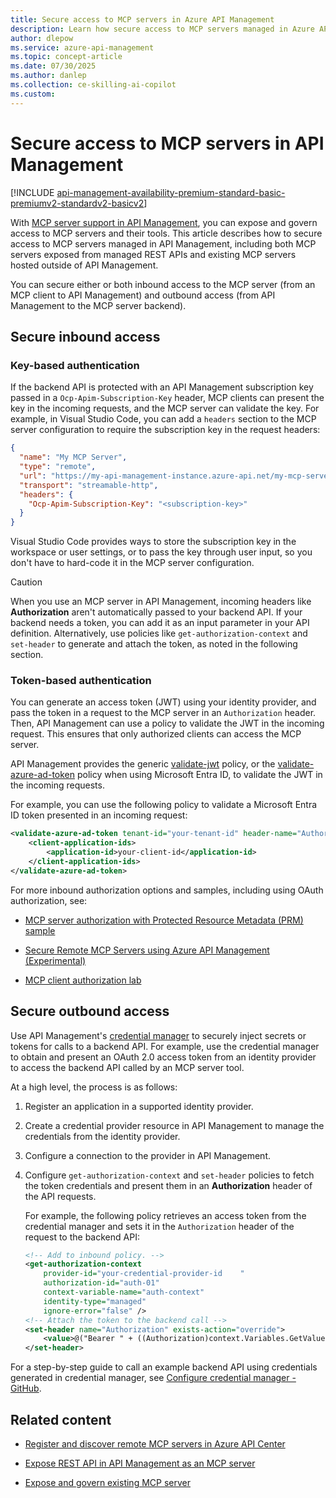 ```yaml
---
title: Secure access to MCP servers in Azure API Management
description: Learn how secure access to MCP servers managed in Azure API Management.
author: dlepow
ms.service: azure-api-management
ms.topic: concept-article
ms.date: 07/30/2025
ms.author: danlep
ms.collection: ce-skilling-ai-copilot
ms.custom:
---
```


# Secure access to MCP servers in API Management

[!INCLUDE [api-management-availability-premium-standard-basic-premiumv2-standardv2-basicv2](../../includes/api-management-availability-premium-standard-basic-premiumv2-standardv2-basicv2.md)]


With  [MCP server support in API Management](mcp-server-overview.md), you can expose and govern access to MCP servers and their tools. This article describes how to secure access to MCP servers managed in API Management, including both MCP servers exposed from managed REST APIs and existing MCP servers hosted outside of API Management.

You can secure either or both inbound access to the MCP server (from an MCP client to API Management) and outbound access (from API Management to the MCP server backend).

## Secure inbound access

### Key-based authentication

If the backend API is protected with an API Management subscription key passed in a `Ocp-Apim-Subscription-Key` header, MCP clients can present the key in the incoming requests, and the MCP server can validate the key. For example, in Visual Studio Code, you can add a `headers` section to the MCP server configuration to require the subscription key in the request headers:

```json
{
  "name": "My MCP Server",
  "type": "remote",
  "url": "https://my-api-management-instance.azure-api.net/my-mcp-server",    
  "transport": "streamable-http",
  "headers": {
    "Ocp-Apim-Subscription-Key": "<subscription-key>"
  }
}

```

Visual Studio Code provides ways to store the subscription key in the workspace or user settings, or to pass the key through user input, so you don't have to hard-code it in the MCP server configuration.

> [!CAUTION]
> When you use an MCP server in API Management, incoming headers like **Authorization** aren't automatically passed to your backend API. If your backend needs a token, you can add it as an input parameter in your API definition. Alternatively, use policies like `get-authorization-context` and `set-header` to generate and attach the token, as noted in the following section.

### Token-based authentication

You can generate an access token (JWT) using your identity provider, and pass the token in a request to the MCP server in an `Authorization` header. Then, API Management can use a policy to validate the JWT in the incoming request. This ensures that only authorized clients can access the MCP server. 

API Management provides the generic [validate-jwt](validate-jwt-policy.md) policy, or the [validate-azure-ad-token](validate-azure-ad-token-policy.md) policy when using Microsoft Entra ID, to validate the JWT in the incoming requests. 

For example, you can use the following policy to validate a Microsoft Entra ID token presented in an incoming request:

```xml
<validate-azure-ad-token tenant-id="your-tenant-id" header-name="Authorization" failed-validation-httpcode="401" failed-validation-error-message="Unauthorized. Access token is missing or invalid.">     
    <client-application-ids>
        <application-id>your-client-id</application-id>
    </client-application-ids> 
</validate-azure-ad-token>
```

For more inbound authorization options and samples, including using OAuth authorization, see:

* [MCP server authorization with Protected Resource Metadata (PRM) sample](https://github.com/blackchoey/remote-mcp-apim-oauth-prm)

* [Secure Remote MCP Servers using Azure API Management (Experimental)](https://github.com/Azure-Samples/remote-mcp-apim-functions-python)

* [MCP client authorization lab](https://github.com/Azure-Samples/AI-Gateway/tree/main/labs/mcp-client-authorization)


## Secure outbound access

Use API Management's [credential manager](credentials-overview.md) to securely inject secrets or tokens for calls to a backend API. For example, use the credential manager to obtain and present an OAuth 2.0 access token from an identity provider to access the backend API called by an MCP server tool.

At a high level, the process is as follows:

1. Register an application in a supported identity provider.
1. Create a credential provider resource in API Management to manage the credentials from the identity provider.
1. Configure a connection to the provider in API Management.
1. Configure `get-authorization-context` and `set-header` policies to fetch the token credentials and present them in an **Authorization** header of the API requests.

    For example, the following policy retrieves an access token from the credential manager and sets it in the `Authorization` header of the request to the backend API:
    
    ```xml
    <!-- Add to inbound policy. -->
    <get-authorization-context
        provider-id="your-credential-provider-id    " 
        authorization-id="auth-01" 
        context-variable-name="auth-context" 
        identity-type="managed" 
        ignore-error="false" />
    <!-- Attach the token to the backend call -->
    <set-header name="Authorization" exists-action="override">
        <value>@("Bearer " + ((Authorization)context.Variables.GetValueOrDefault("auth-context"))?.AccessToken)</value>
    </set-header>
    ```

For a step-by-step guide to call an example backend API using credentials generated in credential manager, see [Configure credential manager - GitHub](credentials-how-to-github.md).

## Related content


* [Register and discover remote MCP servers in Azure API Center](../api-center/register-discover-mcp-server.md)

* [Expose REST API in API Management as an MCP server](export-rest-mcp-server.md)

* [Expose and govern existing MCP server](expose-existing-mcp-server.md)
